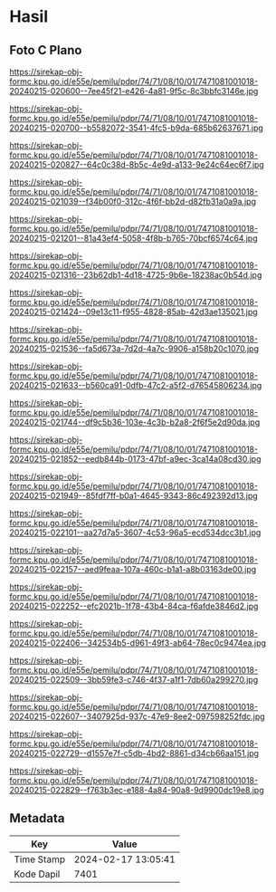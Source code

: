 # Hasil

## Foto C Plano

https://sirekap-obj-formc.kpu.go.id/e55e/pemilu/pdpr/74/71/08/10/01/7471081001018-20240215-020600--7ee45f21-e426-4a81-9f5c-8c3bbfc3146e.jpg

https://sirekap-obj-formc.kpu.go.id/e55e/pemilu/pdpr/74/71/08/10/01/7471081001018-20240215-020700--b5582072-3541-4fc5-b9da-685b62637671.jpg

https://sirekap-obj-formc.kpu.go.id/e55e/pemilu/pdpr/74/71/08/10/01/7471081001018-20240215-020827--64c0c38d-8b5c-4e9d-a133-9e24c64ec6f7.jpg

https://sirekap-obj-formc.kpu.go.id/e55e/pemilu/pdpr/74/71/08/10/01/7471081001018-20240215-021039--f34b00f0-312c-4f6f-bb2d-d82fb31a0a9a.jpg

https://sirekap-obj-formc.kpu.go.id/e55e/pemilu/pdpr/74/71/08/10/01/7471081001018-20240215-021201--81a43ef4-5058-4f8b-b765-70bcf6574c64.jpg

https://sirekap-obj-formc.kpu.go.id/e55e/pemilu/pdpr/74/71/08/10/01/7471081001018-20240215-021316--23b62db1-4d18-4725-9b6e-18238ac0b54d.jpg

https://sirekap-obj-formc.kpu.go.id/e55e/pemilu/pdpr/74/71/08/10/01/7471081001018-20240215-021424--09e13c11-f955-4828-85ab-42d3ae135021.jpg

https://sirekap-obj-formc.kpu.go.id/e55e/pemilu/pdpr/74/71/08/10/01/7471081001018-20240215-021536--fa5d673a-7d2d-4a7c-9906-a158b20c1070.jpg

https://sirekap-obj-formc.kpu.go.id/e55e/pemilu/pdpr/74/71/08/10/01/7471081001018-20240215-021633--b560ca91-0dfb-47c2-a5f2-d76545806234.jpg

https://sirekap-obj-formc.kpu.go.id/e55e/pemilu/pdpr/74/71/08/10/01/7471081001018-20240215-021744--df9c5b36-103e-4c3b-b2a8-2f6f5e2d90da.jpg

https://sirekap-obj-formc.kpu.go.id/e55e/pemilu/pdpr/74/71/08/10/01/7471081001018-20240215-021852--eedb844b-0173-47bf-a9ec-3ca14a08cd30.jpg

https://sirekap-obj-formc.kpu.go.id/e55e/pemilu/pdpr/74/71/08/10/01/7471081001018-20240215-021949--85fdf7ff-b0a1-4645-9343-86c492392d13.jpg

https://sirekap-obj-formc.kpu.go.id/e55e/pemilu/pdpr/74/71/08/10/01/7471081001018-20240215-022101--aa27d7a5-3607-4c53-96a5-ecd534dcc3b1.jpg

https://sirekap-obj-formc.kpu.go.id/e55e/pemilu/pdpr/74/71/08/10/01/7471081001018-20240215-022157--aed9feaa-107a-460c-b1a1-a8b03163de00.jpg

https://sirekap-obj-formc.kpu.go.id/e55e/pemilu/pdpr/74/71/08/10/01/7471081001018-20240215-022252--efc2021b-1f78-43b4-84ca-f6afde3846d2.jpg

https://sirekap-obj-formc.kpu.go.id/e55e/pemilu/pdpr/74/71/08/10/01/7471081001018-20240215-022406--342534b5-d961-49f3-ab64-78ec0c9474ea.jpg

https://sirekap-obj-formc.kpu.go.id/e55e/pemilu/pdpr/74/71/08/10/01/7471081001018-20240215-022509--3bb59fe3-c746-4f37-a1f1-7db60a299270.jpg

https://sirekap-obj-formc.kpu.go.id/e55e/pemilu/pdpr/74/71/08/10/01/7471081001018-20240215-022607--3407925d-937c-47e9-8ee2-097598252fdc.jpg

https://sirekap-obj-formc.kpu.go.id/e55e/pemilu/pdpr/74/71/08/10/01/7471081001018-20240215-022729--d1557e7f-c5db-4bd2-8861-d34cb66aa151.jpg

https://sirekap-obj-formc.kpu.go.id/e55e/pemilu/pdpr/74/71/08/10/01/7471081001018-20240215-022829--f763b3ec-e188-4a84-90a8-9d9900dc19e8.jpg


## Metadata

| Key        | Value               |
| ---------- | ------------------- |
| Time Stamp | 2024-02-17 13:05:41 |
| Kode Dapil | 7401                |



